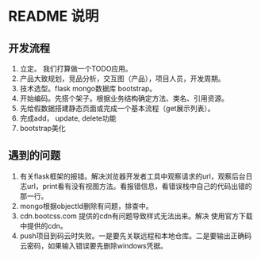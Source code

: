 README 说明
===
## 开发流程
1. 立定。 我们打算做一个TODO应用。
2. 产品大致规划，竞品分析，交互图（产品），项目人员，开发周期。
3. 技术选型。flask mongo数据库 bootstrap。
4. 开始编码。先搭个架子。根据业务结构确定方法、类名、引用资源。
5. 先给假数据搭建静态页面或完成一个基本流程（get展示列表）。
6. 完成add， update, delete功能
7. bootstrap美化


## 遇到的问题
1. 有关flask框架的报错。解决浏览器开发者工具中观察请求的url，观察后台日志url，print看有没有视图方法。看报错信息，看错误栈中自己的代码出错的那一行。
2. mongo根据objectId删除有问题，排查中。
3. cdn.bootcss.com 提供的cdn有问题导致样式无法出来。解决 使用官方下载中提供的cdn。
4. push项目到码云时失败。一是要先关联远程和本地仓库。二是要输出正确码云密码，如果输入错误要先删除windows凭据。